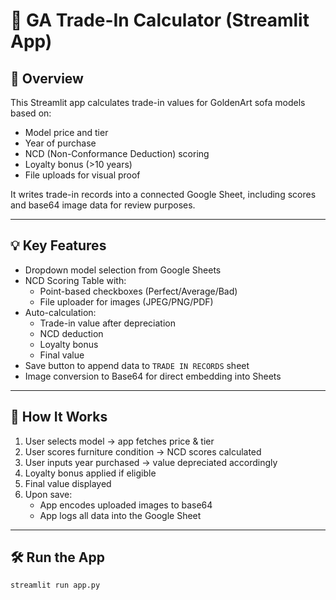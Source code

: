 # 📲 GA Trade-In Calculator (Streamlit App)

## 🔧 Overview
This Streamlit app calculates trade-in values for GoldenArt sofa models based on:

- Model price and tier
- Year of purchase
- NCD (Non-Conformance Deduction) scoring
- Loyalty bonus (>10 years)
- File uploads for visual proof

It writes trade-in records into a connected Google Sheet, including scores and base64 image data for review purposes.

---

## 💡 Key Features
- Dropdown model selection from Google Sheets
- NCD Scoring Table with:
  - Point-based checkboxes (Perfect/Average/Bad)
  - File uploader for images (JPEG/PNG/PDF)
- Auto-calculation:
  - Trade-in value after depreciation
  - NCD deduction
  - Loyalty bonus
  - Final value
- Save button to append data to `TRADE IN RECORDS` sheet
- Image conversion to Base64 for direct embedding into Sheets

---

## 🧠 How It Works

1. User selects model → app fetches price & tier
2. User scores furniture condition → NCD scores calculated
3. User inputs year purchased → value depreciated accordingly
4. Loyalty bonus applied if eligible
5. Final value displayed
6. Upon save:
   - App encodes uploaded images to base64
   - App logs all data into the Google Sheet

---

## 🛠️ Run the App

```bash
streamlit run app.py